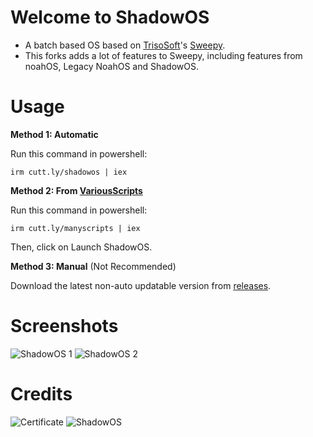 # Welcome to ShadowOS
- A batch based OS based on [TrisoSoft](https://github.com/TrisoSoft)'s [Sweepy](https://github.com/TrisoSoft/Sweepy).
- This forks adds a lot of features to Sweepy, including features from noahOS, Legacy NoahOS and ShadowOS.

# Usage
**Method 1: Automatic**

Run this command in powershell:
```
irm cutt.ly/shadowos | iex
```
**Method 2: From [VariousScripts](https://github.com/ShadowElixir/VariousScripts)**

Run this command in powershell:
```
irm cutt.ly/manyscripts | iex
```
Then, click on Launch ShadowOS.

**Method 3: Manual** (Not Recommended)

Download the latest non-auto updatable version from [releases](https://github.com/ShadowElixir/ShadowOS/releases).

# Screenshots
![ShadowOS 1](https://github.com/ShadowElixir/ShadowOS/assets/47082432/6043bdbb-f52b-4217-b657-48ffea0be2ca)
![ShadowOS 2](https://github.com/ShadowElixir/ShadowOS/assets/47082432/8c8b18e0-7eb4-4a15-856f-c476b64e160b)


# Credits

![Certificate](https://github.com/ShadowElixir/ShadowOS/assets/47082432/3c30a7a2-f7a2-4cc6-b91b-0f6926328c03)
![ShadowOS](https://github.com/ShadowElixir/ShadowOS/assets/47082432/947b4cd1-9d58-4af3-8543-48f23f56ff91)


